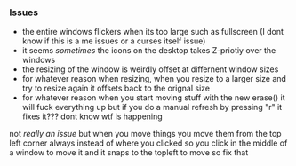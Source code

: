 ### Issues
- the entire windows flickers when its too large such as fullscreen (I dont know if this is a me issues or a curses itself issue)
- it seems *sometimes* the icons on the desktop takes Z-priotiy over the windows
- the resizing of the window is weirdly offset at differnent window sizes
- for whatever reason when resizing, when you resize to a larger size and try to resize again it offsets back to the orignal size
- for whatever reason when you start moving stuff with the new erase() it will fuck everything up but if you do a manual refresh by pressing "r" it fixes it??? dont know wtf is happening





not *really an issue* but when you move things you move them from the top left corner always instead of where you clicked so you click in the middle of a window to move it and it snaps to the topleft to move so fix that
